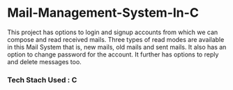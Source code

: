 # Mail-Management-System-In-C

This project has options to login and signup accounts from which we can compose and read received mails. Three types of read modes are available in this Mail System that is, new mails, old mails and sent mails. It also has an option to change password for the account. It further has options to reply and delete messages too.

### Tech Stach Used : C
